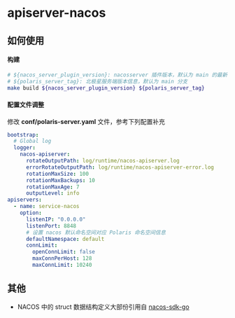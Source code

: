# apiserver-nacos

## 如何使用

#### 构建

```bash
# ${nacos_server_plugin_version}: nacosserver 插件版本，默认为 main 的最新 commit
# ${polaris_server_tag}: 北极星服务端版本信息，默认为 main 分支
make build ${nacos_server_plugin_version} ${polaris_server_tag}
```

#### 配置文件调整

修改 **conf/polaris-server.yaml** 文件，参考下列配置补充

```yaml
bootstrap:
  # Global log
  logger:
    nacos-apiserver:
      rotateOutputPath: log/runtime/nacos-apiserver.log
      errorRotateOutputPath: log/runtime/nacos-apiserver-error.log
      rotationMaxSize: 100
      rotationMaxBackups: 10
      rotationMaxAge: 7
      outputLevel: info
apiservers:
  - name: service-nacos
    option:
      listenIP: "0.0.0.0"
      listenPort: 8848
      # 设置 nacos 默认命名空间对应 Polaris 命名空间信息
      defaultNamespace: default
      connLimit:
        openConnLimit: false
        maxConnPerHost: 128
        maxConnLimit: 10240
```


## 其他

- NACOS 中的 struct 数据结构定义大部份引用自 [nacos-sdk-go](https://github.com/nacos-group/nacos-sdk-go)
